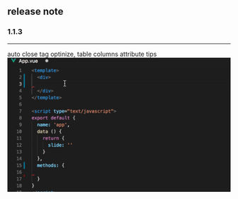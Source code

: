 ## release note
### 1.1.3
---
auto close tag optinize, table columns attribute tips
![](../examples/autoclose.gif)
